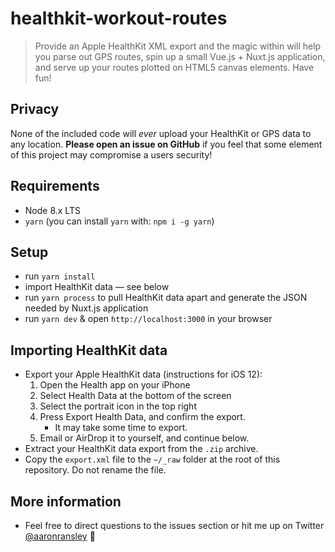 # healthkit-workout-routes

> Provide an Apple HealthKit XML export and the magic within will help you parse out GPS routes, spin up a small Vue.js + Nuxt.js application, and serve up your routes plotted on HTML5 canvas elements. Have fun!

## Privacy

None of the included code will _ever_ upload your HealthKit or GPS data to any location. **Please open an issue on GitHub** if you feel that some element of this project may compromise a users security!

## Requirements

* Node 8.x LTS
* `yarn` (you can install `yarn` with: `npm i -g yarn`)

## Setup

* run `yarn install`
* import HealthKit data — see below
* run `yarn process` to pull HealthKit data apart and generate the JSON needed by Nuxt.js application
* run `yarn dev` & open `http://localhost:3000` in your browser

## Importing HealthKit data

* Export your Apple HealthKit data (instructions for iOS 12):
    1. Open the Health app on your iPhone
    2. Select Health Data at the bottom of the screen
    3. Select the portrait icon in the top right
    4. Press Export Health Data, and confirm the export.
       * It may take some time to export.
    5. Email or AirDrop it to yourself, and continue below.
* Extract your HealthKit data export from the `.zip` archive.
* Copy the `export.xml` file to the `~/_raw` folder at the root of this repository. Do not rename the file.

## More information

* Feel free to direct questions to the issues section or hit me up on Twitter [@aaronransley](http://twitter.com/aaronransley) 👋
